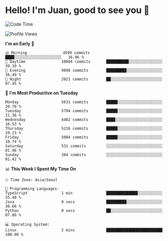 # Hello! I'm Juan, good to see you 👋

<!--
**Y-k-Y/Y-k-Y** is a ✨ _special_ ✨ repository because its `README.md` (this file) appears on your GitHub profile.

Here are some ideas to get you started:

- 🔭 I’m currently working on ...
- 🌱 I’m currently learning ...
- 👯 I’m looking to collaborate on ...
- 🤔 I’m looking for help with ...
- 💬 Ask me about ...
- 📫 How to reach me: ...
- 😄 Pronouns: ...
- ⚡ Fun fact: ...
-->
<!--
![Profile views](https://gpvc.arturio.dev/Y-k-Y)

[![Omid Nikrah StackOverflow](https://github-readme-stackoverflow.vercel.app/?userID=9517076)](https://stackoverflow.com/users/9517076/i-have-10-fingers)
-->

<!--START_SECTION:waka-->
![Code Time](http://img.shields.io/badge/Code%20Time-1%2C814%20hrs%2051%20mins-blue)

![Profile Views](http://img.shields.io/badge/Profile%20Views-0-blue)

**I'm an Early 🐤** 

```text
🌞 Morning                4599 commits        ████░░░░░░░░░░░░░░░░░░░░░   16.96 % 
🌆 Daytime                10604 commits       ██████████░░░░░░░░░░░░░░░   39.10 % 
🌃 Evening                9898 commits        █████████░░░░░░░░░░░░░░░░   36.49 % 
🌙 Night                  2021 commits        ██░░░░░░░░░░░░░░░░░░░░░░░   07.45 % 
```
📅 **I'm Most Productive on Tuesday** 

```text
Monday                   5631 commits        █████░░░░░░░░░░░░░░░░░░░░   20.76 % 
Tuesday                  5794 commits        █████░░░░░░░░░░░░░░░░░░░░   21.36 % 
Wednesday                4482 commits        ████░░░░░░░░░░░░░░░░░░░░░   16.53 % 
Thursday                 5216 commits        █████░░░░░░░░░░░░░░░░░░░░   19.23 % 
Friday                   5084 commits        █████░░░░░░░░░░░░░░░░░░░░   18.74 % 
Saturday                 531 commits         ░░░░░░░░░░░░░░░░░░░░░░░░░   01.96 % 
Sunday                   384 commits         ░░░░░░░░░░░░░░░░░░░░░░░░░   01.42 % 
```


📊 **This Week I Spent My Time On** 

```text
🕑︎ Time Zone: Asia/Seoul

💬 Programming Languages: 
TypeScript               1 min               ██████████████░░░░░░░░░░░   55.48 % 
Java                     0 secs              █████████░░░░░░░░░░░░░░░░   36.66 % 
Python                   0 secs              ██░░░░░░░░░░░░░░░░░░░░░░░   07.86 % 

💻 Operating System: 
Linux                    2 mins              █████████████████████████   100.00 % 
```


<!--END_SECTION:waka-->
